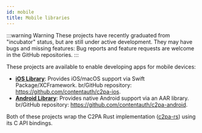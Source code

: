 ```yaml
---
id: mobile
title: Mobile libraries
---
```


:::warning Warning
These projects have recently graduated from "incubator" status, but are still under active development. They may have bugs and missing features: Bug reports and feature requests are welcome in the GitHub repositories.
:::

These projects are available to enable developing apps for mobile devices:
- [**iOS Library**](/c2pa-ios/README.md): Provides iOS/macOS support via Swift Package/XCFramework.  br/GitHub repository: https://github.com/contentauth/c2pa-ios.
- [**Android Library**](c2pa-android/README.md): Provides native Android support via an AAR library. br/GitHub repository: https://github.com/contentauth/c2pa-android.

Both of these projects wrap the C2PA Rust implementation ([c2pa-rs](https://github.com/contentauth/c2pa-rs)) using its C API bindings.